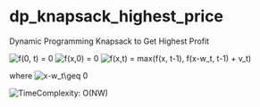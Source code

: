 # dp_knapsack_highest_price
Dynamic Programming Knapsack to Get Highest Profit

<img src="https://latex.codecogs.com/gif.latex?f(0,&space;t)&space;=&space;0" title="f(0, t) = 0" />
<img src="https://latex.codecogs.com/gif.latex?f(x,0)&space;=&space;0" title="f(x,0) = 0" />
<img src="https://latex.codecogs.com/gif.latex?f(x,t)&space;=&space;max(f(x,&space;t-1),&space;f(x-w_t,&space;t-1)&space;&plus;&space;v_t)" title="f(x,t) = max(f(x, t-1), f(x-w_t, t-1) + v_t)" />

where
<img src="https://latex.codecogs.com/gif.latex?x-w_t\geq&space;0" title="x-w_t\geq 0" />

<img src="https://latex.codecogs.com/gif.latex?TimeComplexity:&space;O(NW)" title="TimeComplexity: O(NW)" />

